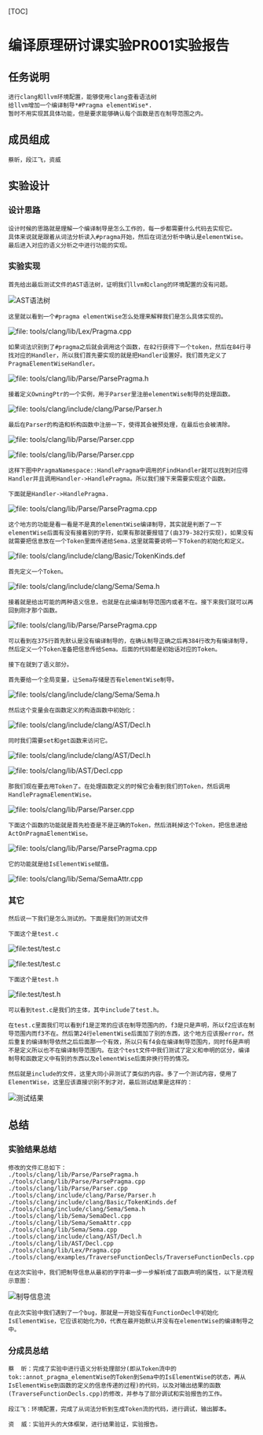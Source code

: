 [TOC]

# 编译原理研讨课实验PR001实验报告

## 任务说明

    进行clang和llvm环境配置，能够使用clang查看语法树
    给llvm增加一个编译制导*#Pragma elementWise*.
    暂时不用实现其具体功能，但是要求能够确认每个函数是否在制导范围之内。

## 成员组成

    蔡昕，段江飞，资威

## 实验设计

### 设计思路

    设计时候的思路就是理解一个编译制导是怎么工作的，每一步都需要什么代码去实现它。
    具体来说就是跟着从词法分析读入#pragma开始，然后在词法分析中确认是elementWise。
    最后进入对应的语义分析之中进行功能的实现。

### 实验实现

    首先给出最后测试文件的AST语法树，证明我们llvm和clang的环境配置的没有问题。

![AST语法树](https://upload-images.jianshu.io/upload_images/17619107-d959f09042960dd8.png?imageMogr2/auto-orient/strip%7CimageView2/2/w/1240)

    这里就以看到一个#pragma elementWise怎么处理来解释我们是怎么具体实现的。

![file: tools/clang/lib/Lex/Pragma.cpp](https://upload-images.jianshu.io/upload_images/17619107-d0e84e0ee05c7c68.png?imageMogr2/auto-orient/strip%7CimageView2/2/w/1240)

    如果词法识别到了#pragma之后就会调用这个函数，在82行获得下一个token，然后在84行寻找对应的Handler，所以我们首先要实现的就是把Handler设置好。我们首先定义了PragmaElementWiseHandler。

![file: tools/clang/lib/Parse/ParsePragma.h](https://upload-images.jianshu.io/upload_images/17619107-67ab3fc95aaecfc8.png?imageMogr2/auto-orient/strip%7CimageView2/2/w/1240)

    接着定义OwningPtr的一个实例，用于Parser里注册elementWise制导的处理函数。  

![file: tools/clang/include/clang/Parse/Parser.h](https://upload-images.jianshu.io/upload_images/17619107-14b69561eaa24f45.png?imageMogr2/auto-orient/strip%7CimageView2/2/w/1240)  

    最后在Parser的构造和析构函数中注册一下，使得其会被预处理，在最后也会被清除。

![file: tools/clang/lib/Parse/Parser.cpp](https://upload-images.jianshu.io/upload_images/17619107-eae9c8642c3bbac0.png?imageMogr2/auto-orient/strip%7CimageView2/2/w/1240)

![file: tools/clang/lib/Parse/Parser.cpp](https://upload-images.jianshu.io/upload_images/17619107-063fcc107af7b1ad.png?imageMogr2/auto-orient/strip%7CimageView2/2/w/1240)

    这样下图中PragmaNamespace::HandlePragma中调用的FindHandler就可以找到对应得Handler并且调用Handler->HandlePragma。所以我们接下来需要实现这个函数。

    下面就是Handler->HandlePragma.

![file: tools/clang/lib/Parse/ParsePragma.cpp](https://upload-images.jianshu.io/upload_images/17619107-c9fafcd4bffde2f1.png?imageMogr2/auto-orient/strip%7CimageView2/2/w/1240)

    这个地方的功能是看一看是不是真的elementWise编译制导，其实就是判断了一下elementWise后面有没有接着别的字符，如果有那就要报错了(由379-382行实现)，如果没有就需要把信息放在一个Token里面传递给Sema.这里就需要说明一下Token的初始化和定义。

![file: tools/clang/include/clang/Basic/TokenKinds.def](https://upload-images.jianshu.io/upload_images/17619107-e11b0531a7f05839.png?imageMogr2/auto-orient/strip%7CimageView2/2/w/1240)

    首先定义一个Token。

![file: tools/clang/include/clang/Sema/Sema.h](https://upload-images.jianshu.io/upload_images/17619107-95c66cb26bf641bc.png?imageMogr2/auto-orient/strip%7CimageView2/2/w/1240)

    接着就是给出可能的两种语义信息，也就是在此编译制导范围内或者不在。接下来我们就可以再回到刚才那个函数。

![file: tools/clang/lib/Parse/ParsePragma.cpp](https://upload-images.jianshu.io/upload_images/17619107-c9fafcd4bffde2f1.png?imageMogr2/auto-orient/strip%7CimageView2/2/w/1240)

    可以看到在375行首先默认是没有编译制导的，在确认制导正确之后再384行改为有编译制导，然后定义一个Token准备把信息传给Sema。后面的代码都是初始话对应的Token。

    接下在就到了语义部分。

    首先要给一个全局变量，让Sema存储是否有elementWise制导。
![file: tools/clang/include/clang/Sema/Sema.h](https://upload-images.jianshu.io/upload_images/17619107-7f7f76b0f8e4edbd.png?imageMogr2/auto-orient/strip%7CimageView2/2/w/1240)

    然后这个变量会在函数定义的构造函数中初始化：

![file: tools/clang/include/clang/AST/Decl.h](https://upload-images.jianshu.io/upload_images/17619107-25d846c5b651b456.png?imageMogr2/auto-orient/strip%7CimageView2/2/w/1240)

    同时我们需要set和get函数来访问它。

![file: tools/clang/include/clang/AST/Decl.h](https://upload-images.jianshu.io/upload_images/17619107-17be0a561dc79b21.png?imageMogr2/auto-orient/strip%7CimageView2/2/w/1240)

![file: tools/clang/lib/AST/Decl.cpp](https://upload-images.jianshu.io/upload_images/17619107-bf55cbdfd3a26468.png?imageMogr2/auto-orient/strip%7CimageView2/2/w/1240)

    那我们现在要去用Token了。在处理函数定义的时候它会看到我们的Token，然后调用HandlePragmaElementWise。

![file: tools/clang/lib/Parse/Parser.cpp](https://upload-images.jianshu.io/upload_images/17619107-cc2d2100aca984f3.png?imageMogr2/auto-orient/strip%7CimageView2/2/w/1240)

    下面这个函数的功能就是首先检查是不是正确的Token，然后消耗掉这个Token，把信息递给ActOnPragmaElementWise。

![file: tools/clang/lib/Parse/ParsePragma.cpp](https://upload-images.jianshu.io/upload_images/17619107-f101f397e4c00c9c.png?imageMogr2/auto-orient/strip%7CimageView2/2/w/1240)

    它的功能就是给IsElementWise赋值。

![file: tools/clang/lib/Sema/SemaAttr.cpp](https://upload-images.jianshu.io/upload_images/17619107-d5b38c6b4830f4a5.png?imageMogr2/auto-orient/strip%7CimageView2/2/w/1240)

### 其它

    然后说一下我们是怎么测试的。下面是我们的测试文件

    下面这个是test.c

![file:test/test.c](https://upload-images.jianshu.io/upload_images/17619107-0a23eba2f3558c53.png?imageMogr2/auto-orient/strip%7CimageView2/2/w/1240)

![file:test/test.c](https://upload-images.jianshu.io/upload_images/17619107-1c352dd0ae16359d.png?imageMogr2/auto-orient/strip%7CimageView2/2/w/1240)

    下面这个是test.h

![file:test/test.h](https://upload-images.jianshu.io/upload_images/17619107-685a25b8747e2902.png?imageMogr2/auto-orient/strip%7CimageView2/2/w/1240)

    可以看到test.c是我们的主体，其中include了test.h。

    在test.c里面我们可以看到f1是正常的应该在制导范围内的，f3是只是声明，所以f2应该在制导范围内而f3不在。然后第24行elementWise后面加了别的东西，这个地方应该报error。然后重复的编译制导依然之后后面那一个有效，所以只有f4会在编译制导范围内，同时f6是声明不是定义所以也不在编译制导范围内。在这个test文件中我们测试了定义和申明的区分，编译制导和函数定义中有别的东西以及elementWise后面非换行符的情况。

    然后就是include的文件，这里大同小异测试了类似的内容。多了一个测试内容，使用了ElementWise，这里应该直接识别不到才对，最后测试结果是这样的：

![测试结果](https://upload-images.jianshu.io/upload_images/17619107-bed0ace3ba0251e7.png?imageMogr2/auto-orient/strip%7CimageView2/2/w/1240)

## 总结

### 实验结果总结

    修改的文件汇总如下：
    ./tools/clang/lib/Parse/ParsePragma.h
    ./tools/clang/lib/Parse/ParsePragma.cpp
    ./tools/clang/lib/Parse/Parser.cpp
    ./tools/clang/include/clang/Parse/Parser.h
    ./tools/clang/include/clang/Basic/TokenKinds.def
    ./tools/clang/include/clang/Sema/Sema.h
    ./tools/clang/lib/Sema/SemaDecl.cpp
    ./tools/clang/lib/Sema/SemaAttr.cpp
    ./tools/clang/lib/Sema/Sema.cpp
    ./tools/clang/include/clang/AST/Decl.h
    ./tools/clang/lib/AST/Decl.cpp
    ./tools/clang/lib/Lex/Pragma.cpp
    ./tools/clang/examples/TraverseFunctionDecls/TraverseFunctionDecls.cpp

    在这次实验中，我们把制导信息从最初的字符串一步一步解析成了函数声明的属性，以下是流程示意图：

![制导信息流](https://upload-images.jianshu.io/upload_images/17619107-dbc84ebaca265158.png?imageMogr2/auto-orient/strip%7CimageView2/2/w/1240)

    在此次实验中我们遇到了一个bug，那就是一开始没有在FunctionDecl中初始化IsElementWise，它应该初始化为0，代表在最开始默认并没有在elementWise的编译制导之中。

### 分成员总结

    蔡  昕：完成了实验中进行语义分析处理部分(即从Token流中的tok::annot_pragma_elementWise的Token到Sema中的IsElementWise的状态，再从IsElementWise到函数的定义的信息传递的过程)的代码，以及对输出结果的函数(TraverseFunctionDecls.cpp)的修改，并参与了部分调试和实验报告的工作。

    段江飞：环境配置，完成了从词法分析到生成Token流的代码，进行调试，输出脚本。

    资  威：实验开头的大体框架，进行结果验证，实验报告。
